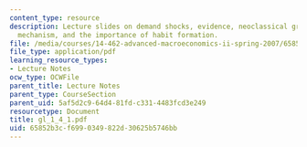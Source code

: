 ```yaml
---
content_type: resource
description: Lecture slides on demand shocks, evidence, neoclassical growth model,
  mechanism, and the importance of habit formation.
file: /media/courses/14-462-advanced-macroeconomics-ii-spring-2007/65852b3cf6990349822d30625b5746bb_gl_1_4_1.pdf
file_type: application/pdf
learning_resource_types:
- Lecture Notes
ocw_type: OCWFile
parent_title: Lecture Notes
parent_type: CourseSection
parent_uid: 5af5d2c9-64d4-81fd-c331-4483fcd3e249
resourcetype: Document
title: gl_1_4_1.pdf
uid: 65852b3c-f699-0349-822d-30625b5746bb
---
```

